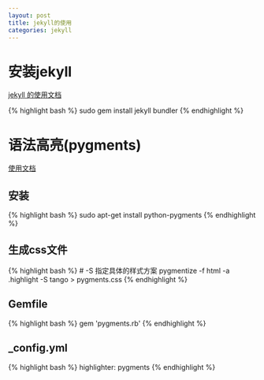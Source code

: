 ```yaml
---
layout: post
title: jekyll的使用
categories: jekyll
---
```


# 安装jekyll
[jekyll 的使用文档](http://jekyllrb.com/)

{% highlight bash %}
    sudo gem install jekyll bundler
{% endhighlight %}

# 语法高亮(pygments)
[使用文档](http://pygments.org/)

## 安装
{% highlight bash %}
    sudo apt-get install python-pygments
{% endhighlight %}

## 生成css文件
{% highlight bash %}
    # -S 指定具体的样式方案
    pygmentize -f html -a .highlight -S tango > pygments.css
{% endhighlight %}

## Gemfile
{% highlight bash %}
   gem 'pygments.rb'
{% endhighlight %}

## _config.yml
{% highlight bash %}
    highlighter: pygments
{% endhighlight %}





